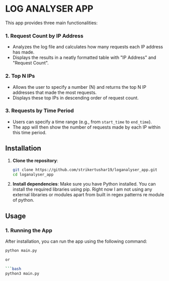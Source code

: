 # LOG ANALYSER APP

This app provides three main functionalities:

### 1. **Request Count by IP Address**
   - Analyzes the log file and calculates how many requests each IP address has made.
   - Displays the results in a neatly formatted table with "IP Address" and "Request Count".

### 2. **Top N IPs**
   - Allows the user to specify a number (N) and returns the top N IP addresses that made the most requests.
   - Displays these top IPs in descending order of request count.

### 3. **Requests by Time Period**
   - Users can specify a time range (e.g., from `start_time` to `end_time`).
   - The app will then show the number of requests made by each IP within this time period.

## Installation

1. **Clone the repository**:
    ```bash
    git clone https://github.com/strikertushar19/loganalyser_app.git
    cd loganalyser_app
    ```

2. **Install dependencies**:
Make sure you have Python installed. You can install the required libraries using pip. Right now I am not using any
external libraries or modules apart from  built in regex patterns re module of python.



## Usage

### 1. **Running the App**
   After installation, you can run the app using the following command:

   ```bash
   python main.py

or

   ```bash
   python3 main.py

